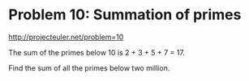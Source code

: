 # Problem 10: Summation of primes

http://projecteuler.net/problem=10



The sum of the primes below 10 is 2 + 3 + 5 + 7 = 17.

Find the sum of all the primes below two million.
